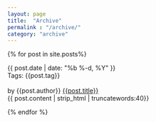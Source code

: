 ```yaml
---
layout: page
title:  "Archive"
permalink : "/archive/"
category: "archive"
---
```


{% for post in site.posts%}

  <div class="post postContent">
    <div class="postDate"><time datetime="{{ post.date | date_to_xmlschema }}" itemprop="datePublished">{{ post.date | date: "%b %-d, %Y" }}</time>
    </div>
    <div class="postTag">
      Tags: {{post.tag}}
    </div>
    <br>
    <div class="postTitle">
      <md-tooltip md-direction="top">by {{post.author}}</md-tooltip>
      <a class='postLink' href="{{site.url}}{{site.baseurl}}{{post.url}}">{{post.title}}</a>
    </div>
    <div class="postExt">
   {{ post.content | strip_html | truncatewords:40}}
    </div>
  </div>

  {% endfor %}



<div>


</div>
